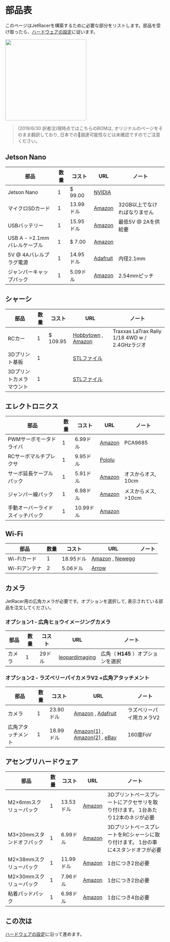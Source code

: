 
# 部品表

このページはJetRacerを構築するために必要な部分をリストします。部品を受け取ったら、[ハードウェアの設定](hardware_setup_ja.md)に従います。

 <img src = "https://user-images.githubusercontent.com/4212806/60303370-1810c700-98eb-11e9-9393-dfc3e8799453.jpg" height = 256>

> (2019/6/30 訳者注)現時点ではこちらのBOMは, オリジナルのページをそのまま翻訳しており, 日本での調達可能性などは未確認ですのでご注意ください。

## Jetson Nano

|部品|数量|コスト| URL |ノート|
|---|---|---|---|---|
|Jetson Nano| 1 | $ 99.00 | [NVIDIA](https://developer.nvidia.com/embedded/buy/jetson-nano-devkit) ||
|マイクロSDカード| 1 | 13.99ドル| [Amazon](https://amzn.to/2Us6bOv) | 32GB以上でなければなりません|
| USBバッテリー| 1 | 15.95ドル| [Amazon](https://www.amazon.com/5000-mah-Attom-Tech-Portable-Emergency/dp/B07MNWPFG8/) |最低5V @ 2Aを供給要|
| USB A  - >2.1mmバレルケーブル| 1 | $ 7.00 | [Amazon](https://www.amazon.com/gp/product/B075112RM6/) ||
| 5V @ 4Aバレルプラグ電源| 1 | 14.95ドル| [Adafruit](https://www.adafruit.com/product/1466) |内径2.1mm |
|ジャンパーキャップパック| 1 | 5.09ドル| [Amazon](http://amzn.com/B077957RN7/) | 2.54mmピッチ|

## シャーシ

|部品|数量|コスト| URL |ノート|
|---|---|---|---|---|
| RCカー| 1 | $ 109.95 | [Hobbytown](https://www.hobbytown.com/traxxas-latrax-rally-1-18-4wd-rtr-rally-racer-green-tra75054-5-grn/p630138) ,  [Amazon](http://amzn.com/B06W57XLRW) | Traxxas LaTrax Rally 1/18 4WD w / 2.4GHzラジオ|
| 3Dプリント基板| 1 || [STLファイル](../assets/jetracer_latrax_base_board.stl) ||
| 3Dプリントカメラマウント| 1 || [STLファイル](../assets/jetracer_latrax_cam_mount.stl) |

## エレクトロニクス

|部品|数量|コスト| URL |ノート|
|---|---|---|---|---|
| PWMサーボモータドライバ| 1 | 6.99ドル| [Amazon](http://amzon.com/B01D1D0CX2/) | PCA9685 |
| RCサーボマルチプレクサ| 1 | 9.95ドル| [Pololu](https://www.pololu.com/product/2806) ||
|サーボ延長ケーブルパック| 1 | 5.91ドル| [Amazon](http://amzn.com/B00P6JJFIS/) |オスからオス, 10cm |
|ジャンパー線パック| 1 | 6.98ドル| [Amazon](http://amzn.com/B01EV70C78/) |メスからメス, >10cm ||
|手動オーバーライドスイッチパック| 1 | 10.99ドル| [Amazon](https://www.amazon.com/gp/product/B07L74MMG8/) |

##  Wi-Fi

|部品|数量|コスト| URL |ノート|
|---|---|---|---|---|
| Wi-Fiカード| 1 | 18.95ドル| [Amazon](https://amzn.to/2WKEkum) ,  [Newegg](https://www.neweggbusiness.com/Product/Product.aspx?Item=9SIV21M85N2699) ||
| Wi-Fiアンテナ| 2 | 5.06ドル| [Arrow](https://www.arrow.com/en/products/2042811100/molex) |

## カメラ

 JetRacer用の広角カメラが必要です。オプションを選択して, 表示されている部品を注文してください。

### オプション1  - 広角ヒョウイメージングカメラ

|部品|数量|コスト| URL |ノート|
|---|---|---|---|---|
|カメラ| 1 | 29ドル| [leopardimaging](https://leopardimaging.com/product/li-imx219-mipi-ff-nano/) |広角（ **H145** ）オプションを選択|

### オプション2  - ラズベリーパイカメラV2 +広角アタッチメント

|部品|数量|コスト| URL |ノート|
|---|---|---|---|---|
|カメラ| 1 | 23.90ドル| [Amazon](https://amzn.to/2MSi6lL) ,  [Adafruit](http://adafru.it/3099) |ラズベリーパイ用カメラV2 |
|広角アタッチメント| 1 | 18.99ドル| [Amazon(1)](https://amzn.com/B07HMXJ9Y1) ,  [Amazon(2)](https://amzn.com/B07HF81BVL/) ,  [eBay](https://ebay.us/Fz7HGd) | 160度FoV |

## アセンブリハードウェア

|部品|数量|コスト| URL |ノート|
|---|---|---|---|---|
| M2×6mmスクリューパック| 1 | 13.53ドル| [Amazon](https://www.amazon.com/gp/product/B01FXGHO2M/) | 3Dプリントベースプレートにアクセサリを取り付けます。 1台あたり12本のネジが必要|
| M3×20mmスタンドオフパック| 1 | 6.99ドル| [Amazon](https://www.amazon.com/dp/B072DVGWHZ/ref=cm_sw_su_dp) | 3DプリントベースプレートをRCシャーシに取り付けます。 1台の車に4スタンドオフが必要|
| M2×38mmスクリューパック| 1 | 11.99ドル| [Amazon](http://amzn.com/B07CHJBK6F) | 1台につき2台必要|
| M2×30mmスクリューパック| 1 | 7.96ドル| [Amazon](https://www.amazon.com/dp/B015A31EVK/ref=cm_sw_su_dp) | 1台につき2台必要|
|粘着パッドパック| 1 | 6.98ドル| [Amazon](https://www.amazon.com/gp/product/B001KYSAN4/) | 1台につき4台必要|

## この次は

 [ハードウェアの設定](hardware_setup_ja.md)に沿って進めます。
